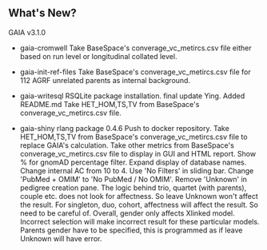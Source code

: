 ## What's New?

GAIA v3.1.0

*   gaia-cromwell
Take BaseSpace's converage_vc_metircs.csv file either based on run level or longitudinal collated level.

*   gaia-init-ref-files
Take BaseSpace's converage_vc_metircs.csv file for 112 AGRF unrelated parents as internal background.

*   gaia-writesql
RSQLite package installation. final update Ying. Added README.md Take HET_HOM,TS,TV from BaseSpace's converage_vc_metircs.csv file.

*   gaia-shiny
rlang package 0.4.6 Push to docker repository. Take HET_HOM,TS,TV from BaseSpace's converage_vc_metircs.csv file to replace GAIA's calculation. Take other metrics from BaseSpace's converage_vc_metircs.csv file to display in GUI and HTML report. Show % for gnomAD percentage filter. Expand display of database names. Change internal AC from 10 to 4. Use 'No Filters' in sliding bar. Change 'PubMed + OMIM' to 'No PubMed / No OMIM'. Remove 'Unknown' in pedigree creation pane. The logic behind trio, quartet (with parents), couple etc. does not look for affectness. So leave Unknown won't affect the result. For singleton, duo, cohort, affectness will affect the result. So need to be careful of. Overall, gender only affects Xlinked model. Incorrect selection will make incorrect result for these particular models. Parents gender have to be specified, this is programmed as if leave Unknown will have error.
